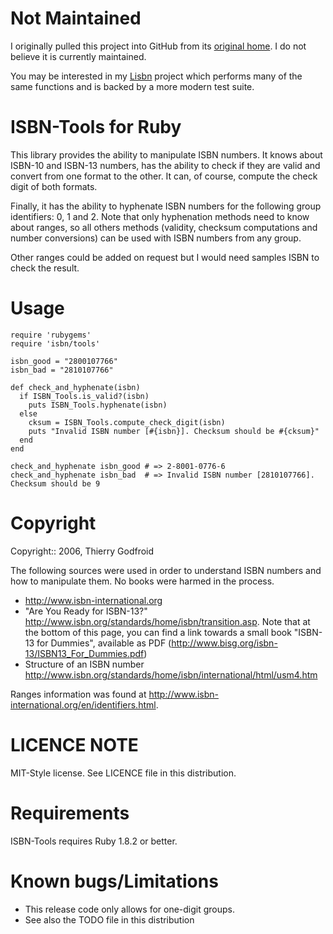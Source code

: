 # Not Maintained

I originally pulled this project into GitHub from its 
[original home](http://rubyforge.org/projects/isbn-tools/). I do not
believe it is currently maintained.

You may be interested in my [Lisbn](https://github.com/ragalie/lisbn)
project which performs many of the same functions and is backed by
a more modern test suite.

# ISBN-Tools for Ruby

This library provides the ability to manipulate ISBN numbers.
It knows about ISBN-10 and ISBN-13 numbers, has the ability to
check if they are valid and convert from one format to the other.
It can, of course, compute the check digit of both formats.

Finally, it has the ability to hyphenate ISBN numbers for the
following group identifiers: 0, 1 and 2.  Note that only hyphenation
methods need to know about ranges, so all others methods (validity, 
checksum computations and number conversions) can be used with ISBN 
numbers from any group.

Other ranges could be added on request but I would need samples
ISBN to check the result.

# Usage

    require 'rubygems'
    require 'isbn/tools'

    isbn_good = "2800107766"
    isbn_bad = "2810107766"

    def check_and_hyphenate(isbn)
      if ISBN_Tools.is_valid?(isbn)
        puts ISBN_Tools.hyphenate(isbn)
      else
        cksum = ISBN_Tools.compute_check_digit(isbn)
        puts "Invalid ISBN number [#{isbn}]. Checksum should be #{cksum}"
      end
    end

    check_and_hyphenate isbn_good # => 2-8001-0776-6
    check_and_hyphenate isbn_bad  # => Invalid ISBN number [2810107766]. Checksum should be 9

# Copyright

Copyright:: 2006, Thierry Godfroid

The following sources were used in order to understand ISBN numbers and
how to manipulate them. No books were harmed in the process.
- http://www.isbn-international.org
- "Are You Ready for ISBN-13?" http://www.isbn.org/standards/home/isbn/transition.asp. Note that at the bottom of this page, you can find a link towards a small book "ISBN-13 for Dummies", available as PDF (http://www.bisg.org/isbn-13/ISBN13_For_Dummies.pdf)
- Structure of an ISBN number http://www.isbn.org/standards/home/isbn/international/html/usm4.htm

Ranges information was found at http://www.isbn-international.org/en/identifiers.html.

# LICENCE NOTE

MIT-Style license. See LICENCE file in this distribution.

# Requirements

ISBN-Tools requires Ruby 1.8.2 or better.

# Known bugs/Limitations

- This release code only allows for one-digit groups.
- See also the TODO file in this distribution
